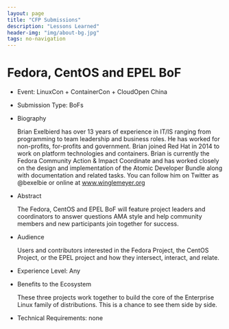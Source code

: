 ```yaml
---
layout: page
title: "CFP Submissions"
description: "Lessons Learned"
header-img: "img/about-bg.jpg"
tags: no-navigation
---
```


# Fedora, CentOS and EPEL BoF

* Event: LinuxCon + ContainerCon + CloudOpen China

* Submission Type: BoFs

* Biography

    Brian Exelbierd has over 13 years of experience in IT/IS ranging from programming to team leadership and business roles. He has worked for non-profits, for-profits and government. Brian joined Red Hat in 2014 to work on platform technologies and containers. Brian is currently the Fedora Community Action & Impact Coordinate and has worked closely on the design and implementation of the Atomic Developer Bundle along with documentation and related tasks. You can follow him on Twitter as @bexelbie or online at www.winglemeyer.org

* Abstract

    The Fedora, CentOS and EPEL BoF will feature project leaders and coordinators to answer questions AMA style and help community members and new participants join together for success.

* Audience

    Users and contributors interested in the Fedora Project, the CentOS Project, or the EPEL project and how they intersect, interact, and relate.

* Experience Level: Any

* Benefits to the Ecosystem

    These three projects work together to build the core of the Enterprise Linux family of distributions. This is a chance to see them side by side.

* Technical Requirements: none
